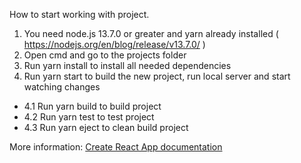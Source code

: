 How to start working with project.

 1. You need node.js 13.7.0 or greater and yarn already installed ( https://nodejs.org/en/blog/release/v13.7.0/ )
 2. Open cmd and go to the projects folder 
 3. Run yarn install to install all needed dependencies 
 4. Run yarn start to build the new project, run local server and start watching changes 
 - 4.1 Run yarn build to build project 
 - 4.2 Run yarn test to test project
 - 4.3 Run yarn eject to clean build project
 
More information: [Create React App documentation]( https://facebook.github.io/create-react-app/docs/getting-started )